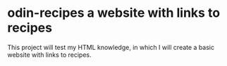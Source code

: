 # odin-recipes a website with links to recipes
This project will test my HTML knowledge, in which I
will create a basic website with links to recipes.